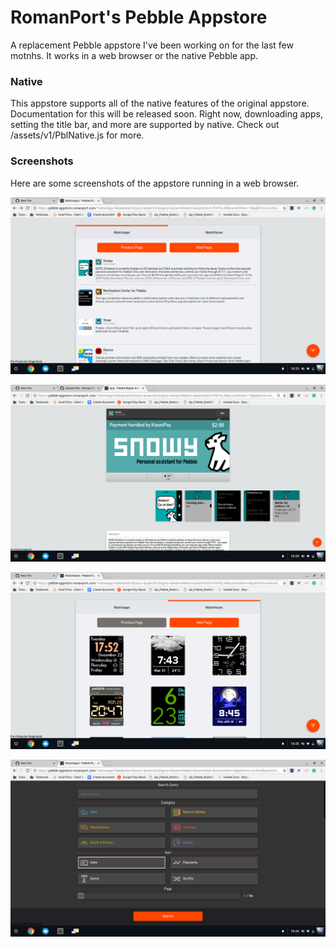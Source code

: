 # RomanPort's Pebble Appstore
A replacement Pebble appstore I've been working on for the last few motnhs. It works in a web browser or the native Pebble app.

### Native 
This appstore supports all of the native features of the original appstore. Documentation for this will be released soon. Right now, downloading apps, setting the title bar, and more are supported by native. Check out /assets/v1/PblNative.js for more.

### Screenshots
Here are some screenshots of the appstore running in a web browser.

![Screenshot](github_resources/app_list.png)

![Screenshot](github_resources/app.png)

![Screenshot](github_resources/face_list.png)

![Screenshot](github_resources/sort.png)

